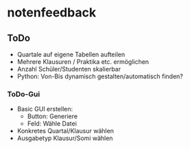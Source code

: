 # notenfeedback

## ToDo
* Quartale auf eigene Tabellen aufteilen
* Mehrere Klausuren / Praktika etc. ermöglichen
* Anzahl Schüler/Studenten skalierbar
* Python: Von-Bis dynamisch gestalten/automatisch finden?

### ToDo-Gui
* Basic GUI erstellen:
  * Button: Generiere
  * Feld: Wähle Datei
* Konkretes Quartal/Klausur wählen
* Ausgabetyp Klausur/Somi wählen
